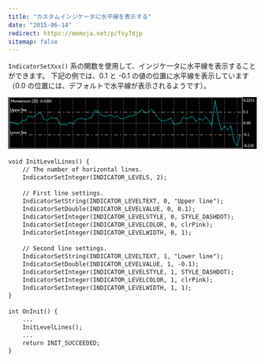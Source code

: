 ```yaml
---
title: "カスタムインジケータに水平線を表示する"
date: "2015-06-14"
redirect: https://memoja.net/p/fsy7djp
sitemap: false
---
```


`IndicatorSetXxx()` 系の関数を使用して、インジケータに水平線を表示することができます。
下記の例では、0.1 と -0.1 の値の位置に水平線を表示しています（0.0 の位置には、デフォルトで水平線が表示されるようです）。

![indicator-level-line](img/indicator-level-line.png)

```mql
void InitLevelLines() {
    // The number of horizontal lines.
    IndicatorSetInteger(INDICATOR_LEVELS, 2);

    // First line settings.
    IndicatorSetString(INDICATOR_LEVELTEXT, 0, "Upper line");
    IndicatorSetDouble(INDICATOR_LEVELVALUE, 0, 0.1);
    IndicatorSetInteger(INDICATOR_LEVELSTYLE, 0, STYLE_DASHDOT);
    IndicatorSetInteger(INDICATOR_LEVELCOLOR, 0, clrPink);
    IndicatorSetInteger(INDICATOR_LEVELWIDTH, 0, 1);

    // Second line settings.
    IndicatorSetString(INDICATOR_LEVELTEXT, 1, "Lower line");
    IndicatorSetDouble(INDICATOR_LEVELVALUE, 1, -0.1);
    IndicatorSetInteger(INDICATOR_LEVELSTYLE, 1, STYLE_DASHDOT);
    IndicatorSetInteger(INDICATOR_LEVELCOLOR, 1, clrPink);
    IndicatorSetInteger(INDICATOR_LEVELWIDTH, 1, 1);
}

int OnInit() {
    ...
    InitLevelLines();
    ...
    return INIT_SUCCEEDED;
}
```
